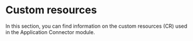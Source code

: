# Custom resources

In this section, you can find information on the custom resources (CR) used in the Application Connector module.